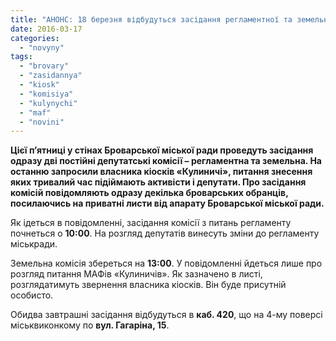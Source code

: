 ```yaml
---
title: "АНОНС: 18 березня відбудуться засідання регламентної та земельної комісій Броварської міськради"
date: 2016-03-17
categories: 
  - "novyny"
tags: 
  - "brovary"
  - "zasidannya"
  - "kiosk"
  - "komisiya"
  - "kulynychi"
  - "maf"
  - "novini"
---
```


**Цієї п’ятниці у стінах Броварської міської ради проведуть засідання одразу дві постійні депутатські комісії – регламентна та земельна. На останню запросили власника кіосків «Кулиничі», питання знесення яких тривалий час підіймають активісти і депутати. Про засідання комісій повідомляють одразу декілька броварських обранців, посилаючись на приватні листи від апарату Броварської міської ради.**

Як ідеться в повідомленні, засідання комісії з питань регламенту почнеться о **10:00**. На розгляд депутатів винесуть зміни до регламенту міськради.

Земельна комісія збереться на **13:00**. У повідомленні йдеться лише про розгляд питання МАФів «Кулиничів». Як зазначено в листі, розглядатимуть звернення власника кіосків. Він буде присутній особисто.

Обидва завтрашні засідання відбудуться в **каб. 420**, що на 4-му поверсі міськвиконкому по **вул. Гагаріна, 15**.
